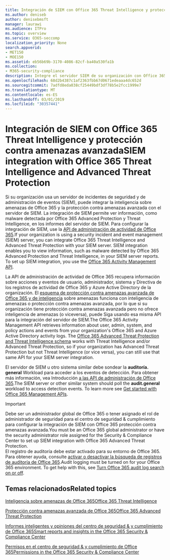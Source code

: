 ```yaml
---
title: Integración de SIEM con Office 365 Threat Intelligence y protección contra amenazas avanzada
ms.author: deniseb
author: denisebmsft
manager: laurawi
ms.audience: ITPro
ms.topic: overview
ms.service: O365-seccomp
localization_priority: None
search.appverid:
- MET150
- MOE150
ms.assetid: eb56b69b-3170-4086-82cf-ba40a530fa1b
ms.collection:
- M365-security-compliance
description: Integre el servidor SIEM de su organización con Office 365 Threat Intelligence y la protección contra amenazas avanzada con la API de administración de actividad de Office 365.
ms.openlocfilehash: 68d2b4387c1af2363fbb67d0671edeaaa4dc652d
ms.sourcegitcommit: 7adfd8eda038cf25449bdf3df78b5e2fcc1999e7
ms.translationtype: MT
ms.contentlocale: es-ES
ms.lasthandoff: 03/01/2019
ms.locfileid: "30357441"
---
```

# <a name="siem-integration-with-office-365-threat-intelligence-and-advanced-threat-protection"></a><span data-ttu-id="aa128-103">Integración de SIEM con Office 365 Threat Intelligence y protección contra amenazas avanzada</span><span class="sxs-lookup"><span data-stu-id="aa128-103">SIEM integration with Office 365 Threat Intelligence and Advanced Threat Protection</span></span>

<span data-ttu-id="aa128-p101">Si su organización usa un servidor de incidentes de seguridad y de administración de eventos (SIEM), puede integrar la inteligencia sobre amenazas de Office 365 y la protección contra amenazas avanzada con el servidor de SIEM. La integración de SIEM permite ver información, como malware detectada por Office 365 Advanced Protection y Threat Intelligence, en los informes del servidor de SIEM. Para configurar la integración de SIEM, use la [API de administración de actividad de Office 365](https://docs.microsoft.com/office/office-365-management-api/office-365-management-activity-api-reference).</span><span class="sxs-lookup"><span data-stu-id="aa128-p101">If your organization is using a security incident and event management (SIEM) server, you can integrate Office 365 Threat Intelligence and Advanced Threat Protection with your SIEM server. SIEM integration enables you to view information, such as malware detected by Office 365 Advanced Protection and Threat Intelligence, in your SIEM server reports. To set up SIEM integration, you use the [Office 365 Activity Management API](https://docs.microsoft.com/office/office-365-management-api/office-365-management-activity-api-reference).</span></span> 

<span data-ttu-id="aa128-p102">La API de administración de actividad de Office 365 recupera información sobre acciones y eventos de usuario, administrador, sistema y Directiva de los registros de actividad de Office 365 y Azure Active Directory de la organización. El [esquema de protección contra amenazas avanzada de Office 365 y de inteligencia](https://docs.microsoft.com/office/office-365-management-api/office-365-management-activity-api-schema#office-365-advanced-threat-protection-and-threat-intelligence-schema) sobre amenazas funciona con inteligencia de amenazas o protección contra amenazas avanzada, por lo que si su organización tiene protección contra amenazas avanzada pero no ofrece inteligencia de amenazas (o viceversa), puede Siga usando esa misma API para la integración del servidor de SIEM.</span><span class="sxs-lookup"><span data-stu-id="aa128-p102">The Office 365 Activity Management API retrieves information about user, admin, system, and policy actions and events from your organization's Office 365 and Azure Active Directory activity logs. The [Office 365 Advanced Threat Protection and Threat Intelligence schema](https://docs.microsoft.com/office/office-365-management-api/office-365-management-activity-api-schema#office-365-advanced-threat-protection-and-threat-intelligence-schema) works with Threat Intelligence and/or Advanced Threat Protection, so if your organization has Advanced Threat Protection but not Threat Intelligence (or vice versa), you can still use that same API for your SIEM server integration.</span></span> 

<span data-ttu-id="aa128-p103">El servidor de SIEM u otro sistema similar debe sondear la **auditoría. general** Workload para acceder a los eventos de detección. Para obtener más información, vea Introducción [a las API de administración de Office 365](https://docs.microsoft.com/office/office-365-management-api/get-started-with-office-365-management-apis).</span><span class="sxs-lookup"><span data-stu-id="aa128-p103">The SIEM server or other similar system should poll the **audit.general** workload to access detection events. To learn more see [Get started with Office 365 Management APIs](https://docs.microsoft.com/office/office-365-management-api/get-started-with-office-365-management-apis).</span></span> 

> [!IMPORTANT]
> <span data-ttu-id="aa128-111">Debe ser un administrador global de Office 365 o tener asignado el rol de administrador de seguridad para el centro de seguridad & cumplimiento para configurar la integración de SIEM con Office 365 protección contra amenazas avanzada.</span><span class="sxs-lookup"><span data-stu-id="aa128-111">You must be an Office 365 global administrator or have the security administrator role assigned for the Security & Compliance Center to set up SIEM integration with Office 365 Advanced Threat Protection.</span></span><br/><span data-ttu-id="aa128-p104">El registro de auditoría debe estar activado para su entorno de Office 365. Para obtener ayuda, consulte [activar o desactivar la búsqueda de registros de auditoría de Office 365](turn-audit-log-search-on-or-off.md).</span><span class="sxs-lookup"><span data-stu-id="aa128-p104">Audit logging must be turned on for your Office 365 environment. To get help with this, see [Turn Office 365 audit log search on or off](turn-audit-log-search-on-or-off.md).</span></span>

## <a name="related-topics"></a><span data-ttu-id="aa128-114">Temas relacionados</span><span class="sxs-lookup"><span data-stu-id="aa128-114">Related topics</span></span>

[<span data-ttu-id="aa128-115">Inteligencia sobre amenazas de Office 365</span><span class="sxs-lookup"><span data-stu-id="aa128-115">Office 365 Threat Intelligence</span></span>](office-365-ti.md)

[<span data-ttu-id="aa128-116">Protección contra amenazas avanzada de Office 365</span><span class="sxs-lookup"><span data-stu-id="aa128-116">Office 365 Advanced Threat Protection</span></span>](office-365-atp.md)

[<span data-ttu-id="aa128-117">Informes inteligentes y opiniones del centro de seguridad &amp; y cumplimiento de Office 365</span><span class="sxs-lookup"><span data-stu-id="aa128-117">Smart reports and insights in the Office 365 Security &amp; Compliance Center</span></span>](reports-and-insights-in-security-and-compliance.md)
  
[<span data-ttu-id="aa128-118">Permisos en el centro de seguridad &amp; y cumplimiento de Office 365</span><span class="sxs-lookup"><span data-stu-id="aa128-118">Permissions in the Office 365 Security &amp; Compliance Center</span></span>](permissions-in-the-security-and-compliance-center.md)
  

